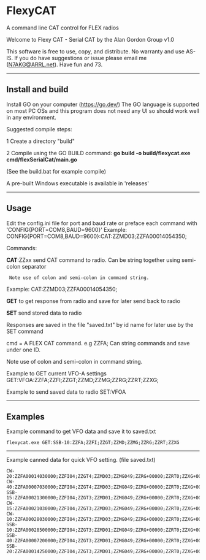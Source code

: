 # FlexyCAT
A command line CAT control for FLEX radios


Welcome to Flexy CAT - Serial CAT
    by the Alan Gordon Group
           v1.0

This software is free to use, copy, and distribute. No warranty and use AS-IS. 
If you do have suggestions or issue please email me (N7AKG@ARRL.net). Have fun and 73.

--------------------------------------
Install and build
--------------------------------------
Install GO on your computer (https://go.dev/)
The GO language is supported on most PC OSs and
this program does not need any UI so should work well in any environment.

Suggested compile steps:

   1 Create a directory "build" 

   2 Compile using the GO BUILD command:
      **go build -o build/flexycat.exe cmd/flexSerialCat/main.go**

   (See the build.bat for example compile)

A pre-built Windows executable is available in 'releases'

-------------------------------------------------
Usage
-------------------------------------------------

Edit the config.ini file for port and baud rate
  or preface each command with 'CONFIG{PORT=COM8,BAUD=9600}'
  Example:
     CONFIG{PORT=COM8,BAUD=9600}:CAT:ZZMD03;ZZFA00014054350;


Commands:

  **CAT**:ZZxx  send CAT command to radio. Can be string together using semi-colon separator

     Note use of colon and semi-colon in command string.

  Example:
     CAT:ZZMD03;ZZFA00014054350;


  **GET**   to get response from radio and save for later send back to radio

  **SET**   send stored data to radio

   Responses are saved in the file "saved.txt" by id name for later use by the SET command

   cmd = A FLEX CAT command. e.g ZZFA;  Can string commands and save under one ID.

   Note use of colon and semi-colon in command string.

Example to GET current VFO-A settings
   GET:VFOA:ZZFA;ZZFI;ZZGT;ZZMD;ZZMG;ZZRG;ZZRT;ZZXG;

Example to send saved data to radio
   SET:VFOA

----------------------------
Examples
----------------------------

Example command to get VFO data and save it to saved.txt

```
flexycat.exe GET:SSB-10:ZZFA;ZZFI;ZZGT;ZZMD;ZZMG;ZZRG;ZZRT;ZZXG
```

-----------------------------
Example canned data for quick VFO setting. (file saved.txt)

```
CW-20:ZZFA00014030000;ZZFI04;ZZGT4;ZZMD03;ZZMG049;ZZRG+00000;ZZRT0;ZZXG+00000;
CW-40:ZZFA00007030000;ZZFI04;ZZGT4;ZZMD03;ZZMG049;ZZRG+00000;ZZRT0;ZZXG+00000;
SSB-15:ZZFA00021300000;ZZFI04;ZZGT3;ZZMD01;ZZMG049;ZZRG+00000;ZZRT0;ZZXG+00000;
CW-15:ZZFA00021030000;ZZFI04;ZZGT3;ZZMD03;ZZMG049;ZZRG+00000;ZZRT0;ZZXG+00000;
CW-10:ZZFA00028030000;ZZFI04;ZZGT3;ZZMD03;ZZMG049;ZZRG+00000;ZZRT0;ZZXG+00000;
SSB-10:ZZFA00028500000;ZZFI04;ZZGT3;ZZMD01;ZZMG049;ZZRG+00000;ZZRT0;ZZXG+00000;
SSB-40:ZZFA00007200000;ZZFI04;ZZGT3;ZZMD01;ZZMG049;ZZRG+00000;ZZRT0;ZZXG+00000;
SSB-20:ZZFA00014250000;ZZFI04;ZZGT3;ZZMD01;ZZMG049;ZZRG+00000;ZZRT0;ZZXG+00000;

```